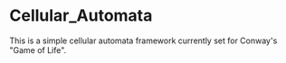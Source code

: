 # Cellular_Automata
This is a simple cellular automata framework currently set for Conway's "Game of Life".
